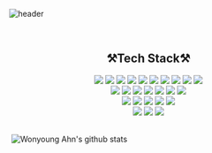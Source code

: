 ![header](https://capsule-render.vercel.app/api?type=waving&color=auto&height=300&section=header&text=WonYoung%20Ahn&fontSize=70)

<br>

<div align=center>
    <h2> ⚒️Tech Stack⚒️ </h2>
</div>
<div align=center> 
    <img src="https://img.shields.io/badge/Java-007396?style=flat-square&logo=java&logoColor=white"/> 
    <img src="https://img.shields.io/badge/Html5-E34F26?style=flat-square&logo=html5&logoColor=white"/> 
    <img src="https://img.shields.io/badge/Css-1572B6?style=flat-square&logo=css3&logoColor=white"/> 
    <img src="https://img.shields.io/badge/JavaScript-F7DF1E?style=flat-square&logo=javascript&logoColor=black"/> 
    <img src="https://img.shields.io/badge/TypeScript-3178C6?style=flat-square&logo=typescript&logoColor=white"/> 
    <img src="https://img.shields.io/badge/Jquery-0769AD?style=flat-square&logo=jquery&logoColor=white"/>
    <img src="https://img.shields.io/badge/C++-00599C?style=flat-square&logo=c%2B%2B&logoColor=white"/>
    <img src="https://img.shields.io/badge/C-A8B9CC?style=flat-square&logo=C&logoColor=white">
    <img src="https://img.shields.io/badge/Python-3776AB?style=flat-square&logo=python&logoColor=white"/> 
    <img src="https://img.shields.io/badge/Linux-FCC624?style=flat-square&logo=linux&logoColor=black"/> 
    <br>
    <img src="https://img.shields.io/badge/React-61DAFB?style=flat-square&logo=react&logoColor=black"/> 
    <img src="https://img.shields.io/badge/Node.js-339933?style=flat-square&logo=Node.js&logoColor=white"/>
    <img src="https://img.shields.io/badge/Spring-6DB33F?style=flat-square&logo=spring&logoColor=white"/> 
    <img src="https://img.shields.io/badge/Flutter-02569B?style=flat-square&logo=flutter&logoColor=white"/>
    <img src="https://img.shields.io/badge/Bootstrap-7952B3?style=flat-square&logo=bootstrap&logoColor=white"/>
    <img src="https://img.shields.io/badge/Thymeleaf-005F0F?style=flat-square&logo=Thymeleaf&logoColor=white"/>
    <img src="https://img.shields.io/badge/Apache Tomcat-F8DC75?style=flat-square&logo=apachetomcat&logoColor=black"/>
	<br>
    <img src="https://img.shields.io/badge/MySql-4479A1?style=flat-square&logo=mysql&logoColor=white"/> 
    <img src="https://img.shields.io/badge/HS-HeidiSQL-brightgreen?style=flat-square&logo=HS&logoColor=white"/> 
    <img src="https://img.shields.io/badge/MariaDB-003545?style=flat-square&logo=mariaDB&logoColor=white"/> 
    <img src="https://img.shields.io/badge/MongoDB-47A248?style=flat-square&logo=MongoDB&logoColor=white"/>
    <img src="https://img.shields.io/badge/Firebase-FFCA28?style=flat-square&logo=firebase&logoColor=black"/>
    <br>
    <img src="https://img.shields.io/badge/Github-181717?style=flat-square&logo=github&logoColor=white"/>
    <img src="https://img.shields.io/badge/Git-F05032?style=flat-square&logo=git&logoColor=white"/>
    <img src="https://img.shields.io/badge/Notion-000000?style=flat-square&logo=Notion&logoColor=white"/>
</div>
<br>





​    ![Wonyoung Ahn's github stats](https://github-readme-stats-git-masterrstaa-rickstaa.vercel.app/api?username=wonyoung0207&show_icons=true&theme=merko&bg_color=00000000)
